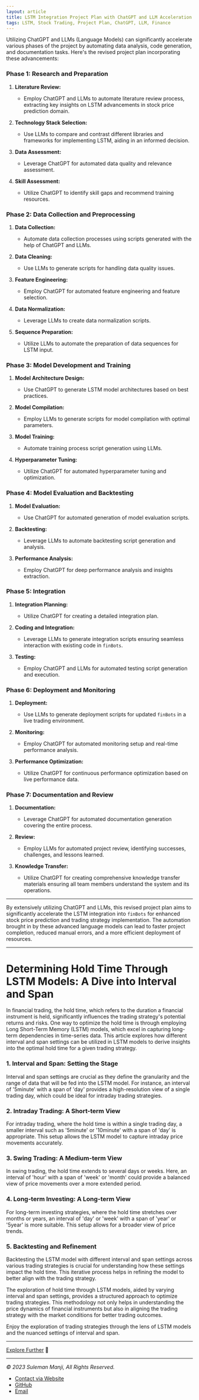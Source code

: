 ```yaml
---
layout: article
title: LSTM Integration Project Plan with ChatGPT and LLM Acceleration
tags: LSTM, Stock Trading, Project Plan, ChatGPT, LLM, Finance
---
```


Utilizing ChatGPT and LLMs (Language Models) can significantly accelerate various phases of the project by automating data analysis, code generation, and documentation tasks. Here's the revised project plan incorporating these advancements:

### Phase 1: Research and Preparation
1. **Literature Review:**
   - Employ ChatGPT and LLMs to automate literature review process, extracting key insights on LSTM advancements in stock price prediction domain.

2. **Technology Stack Selection:**
   - Use LLMs to compare and contrast different libraries and frameworks for implementing LSTM, aiding in an informed decision.

3. **Data Assessment:**
   - Leverage ChatGPT for automated data quality and relevance assessment.

4. **Skill Assessment:**
   - Utilize ChatGPT to identify skill gaps and recommend training resources.

### Phase 2: Data Collection and Preprocessing
1. **Data Collection:**
   - Automate data collection processes using scripts generated with the help of ChatGPT and LLMs.

2. **Data Cleaning:**
   - Use LLMs to generate scripts for handling data quality issues.

3. **Feature Engineering:**
   - Employ ChatGPT for automated feature engineering and feature selection.

4. **Data Normalization:**
   - Leverage LLMs to create data normalization scripts.

5. **Sequence Preparation:**
   - Utilize LLMs to automate the preparation of data sequences for LSTM input.

### Phase 3: Model Development and Training
1. **Model Architecture Design:**
   - Use ChatGPT to generate LSTM model architectures based on best practices.

2. **Model Compilation:**
   - Employ LLMs to generate scripts for model compilation with optimal parameters.

3. **Model Training:**
   - Automate training process script generation using LLMs.

4. **Hyperparameter Tuning:**
   - Utilize ChatGPT for automated hyperparameter tuning and optimization.

### Phase 4: Model Evaluation and Backtesting
1. **Model Evaluation:**
   - Use ChatGPT for automated generation of model evaluation scripts.

2. **Backtesting:**
   - Leverage LLMs to automate backtesting script generation and analysis.

3. **Performance Analysis:**
   - Employ ChatGPT for deep performance analysis and insights extraction.

### Phase 5: Integration
1. **Integration Planning:**
   - Utilize ChatGPT for creating a detailed integration plan.

2. **Coding and Integration:**
   - Leverage LLMs to generate integration scripts ensuring seamless interaction with existing code in `finBots`.

3. **Testing:**
   - Employ ChatGPT and LLMs for automated testing script generation and execution.

### Phase 6: Deployment and Monitoring
1. **Deployment:**
   - Use LLMs to generate deployment scripts for updated `finBots` in a live trading environment.

2. **Monitoring:**
   - Employ ChatGPT for automated monitoring setup and real-time performance analysis.

3. **Performance Optimization:**
   - Utilize ChatGPT for continuous performance optimization based on live performance data.

### Phase 7: Documentation and Review
1. **Documentation:**
   - Leverage ChatGPT for automated documentation generation covering the entire process.

2. **Review:**
   - Employ LLMs for automated project review, identifying successes, challenges, and lessons learned.

3. **Knowledge Transfer:**
   - Utilize ChatGPT for creating comprehensive knowledge transfer materials ensuring all team members understand the system and its operations.

---

By extensively utilizing ChatGPT and LLMs, this revised project plan aims to significantly accelerate the LSTM integration into `finBots` for enhanced stock price prediction and trading strategy implementation. The automation brought in by these advanced language models can lead to faster project completion, reduced manual errors, and a more efficient deployment of resources.

---

# Determining Hold Time Through LSTM Models: A Dive into Interval and Span

In financial trading, the hold time, which refers to the duration a financial instrument is held, significantly influences the trading strategy's potential returns and risks. One way to optimize the hold time is through employing Long Short-Term Memory (LSTM) models, which excel in capturing long-term dependencies in time-series data. This article explores how different interval and span settings can be utilized in LSTM models to derive insights into the optimal hold time for a given trading strategy.

### 1. **Interval and Span: Setting the Stage**

Interval and span settings are crucial as they define the granularity and the range of data that will be fed into the LSTM model. For instance, an interval of '5minute' with a span of 'day' provides a high-resolution view of a single trading day, which could be ideal for intraday trading strategies.

### 2. **Intraday Trading: A Short-term View**

For intraday trading, where the hold time is within a single trading day, a smaller interval such as '5minute' or '10minute' with a span of 'day' is appropriate. This setup allows the LSTM model to capture intraday price movements accurately.

### 3. **Swing Trading: A Medium-term View**

In swing trading, the hold time extends to several days or weeks. Here, an interval of 'hour' with a span of 'week' or 'month' could provide a balanced view of price movements over a more extended period.

### 4. **Long-term Investing: A Long-term View**

For long-term investing strategies, where the hold time stretches over months or years, an interval of 'day' or 'week' with a span of 'year' or '5year' is more suitable. This setup allows for a broader view of price trends.

### 5. **Backtesting and Refinement**

Backtesting the LSTM model with different interval and span settings across various trading strategies is crucial for understanding how these settings impact the hold time. This iterative process helps in refining the model to better align with the trading strategy.

The exploration of hold time through LSTM models, aided by varying interval and span settings, provides a structured approach to optimize trading strategies. This methodology not only helps in understanding the price dynamics of financial instruments but also in aligning the trading strategy with the market conditions for better trading outcomes.

Enjoy the exploration of trading strategies through the lens of LSTM models and the nuanced settings of interval and span.

---

[Explore Further](https://github.com/kitian616/jekyll-TeXt-theme/issues) :star2:

---
*© 2023 Suleman Manji, All Rights Reserved.*
* [Contact via Website](https://www.sulemanji.com)
* [GitHub](https://github.com/ssmanji89/finBots)
* [Email](mailto:ssmanji89@gmail.com)

